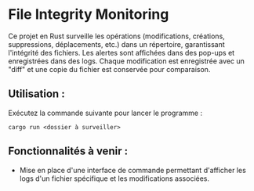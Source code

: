# File Integrity Monitoring
Ce projet en Rust surveille les opérations (modifications, créations, suppressions, déplacements, etc.) dans un répertoire, garantissant l'intégrité des fichiers. Les alertes sont affichées dans des pop-ups et enregistrées dans des logs. Chaque modification est enregistrée avec un "diff" et une copie du fichier est conservée pour comparaison.

## Utilisation :
Exécutez la commande suivante pour lancer le programme :

``
cargo run <dossier à surveiller>
``

## Fonctionnalités à venir :
- Mise en place d'une interface de commande permettant d'afficher les logs d'un fichier spécifique et les modifications associées.
